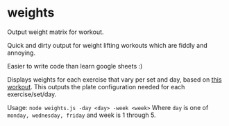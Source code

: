 # weights
Output weight matrix for workout.

Quick and dirty output for weight lifting workouts which are fiddly and annoying.

Easier to write code than learn google sheets :)

Displays weights for each exercise that vary per set and day, based on [this workout](http://forum.bodybuilding.com/showthread.php?t=169172473). This outputs the plate configuration needed for each exercise/set/day.

Usage: `node weights.js -day <day> -week <week>`
Where `day` is one of `monday, wednesday, friday` and week is 1 through 5.
